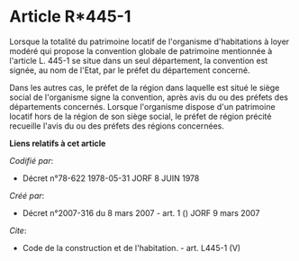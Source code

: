 # Article R*445-1

Lorsque la totalité du patrimoine locatif de l'organisme d'habitations à loyer modéré qui propose la convention globale de
patrimoine mentionnée à l'article L. 445-1 se situe dans un seul département, la convention est signée, au nom de l'Etat, par
le préfet du département concerné.

Dans les autres cas, le préfet de la région dans laquelle est situé le siège social de l'organisme signe la convention, après
avis du ou des préfets des départements concernés. Lorsque l'organisme dispose d'un patrimoine locatif hors de la région de
son siège social, le préfet de région précité recueille l'avis du ou des préfets des régions concernées.

**Liens relatifs à cet article**

_Codifié par_:

  - Décret n°78-622 1978-05-31 JORF 8 JUIN 1978

_Créé par_:

  - Décret n°2007-316 du 8 mars 2007 - art. 1 () JORF 9 mars 2007

_Cite_:

  - Code de la construction et de l'habitation. - art. L445-1 (V)
